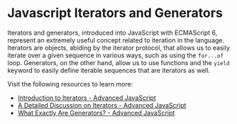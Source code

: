 # Javascript Iterators and Generators

Iterators and generators, introduced into JavaScript with ECMAScript 6, represent an extremely useful concept related to iteration in the language. Iterators are objects, abiding by the iterator protocol, that allows us to easily iterate over a given sequence in various ways, such as using the `for...of` loop. Generators, on the other hand, allow us to use functions and the `yield` keyword to easily define iterable sequences that are iterators as well.

Visit the following resources to learn more:

- [Introduction to Iterators - Advanced JavaScript](https://www.codeguage.com/courses/advanced-js/iteration-introduction)
- [A Detailed Discussion on Iterators - Advanced JavaScript](https://www.codeguage.com/courses/advanced-js/iteration-iterators)
- [What Exactly Are Generators? - Advanced JavaScript](https://www.codeguage.com/courses/advanced-js/iteration-generators)
